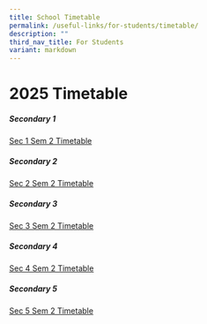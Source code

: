 ```yaml
---
title: School Timetable
permalink: /useful-links/for-students/timetable/
description: ""
third_nav_title: For Students
variant: markdown
---
```

2025 Timetable 
===================

##### **Secondary 1**


[Sec 1 Sem 2 Timetable](/files/Timetable%202025/Sec_1_Sem_2.pdf)


##### **Secondary 2**


[Sec 2 Sem 2 Timetable](/files/Timetable%202025/Sec_2_Sem_2.pdf)




##### **Secondary 3**


[Sec 3 Sem 2 Timetable](/files/Timetable%202025/Sec_3_Sem_2.pdf)



##### **Secondary 4**


[Sec 4 Sem 2 Timetable](/files/Timetable%202025/Sec_4_Sem_2.pdf)



##### **Secondary 5**


[Sec 5 Sem 2 Timetable](/files/Timetable%202025/Sec_5_Sem_2.pdf)


